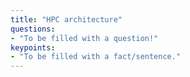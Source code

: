 ```yaml
---
title: "HPC architecture"
questions:
- "To be filled with a question!"
keypoints: 
- "To be filled with a fact/sentence."
---
```

